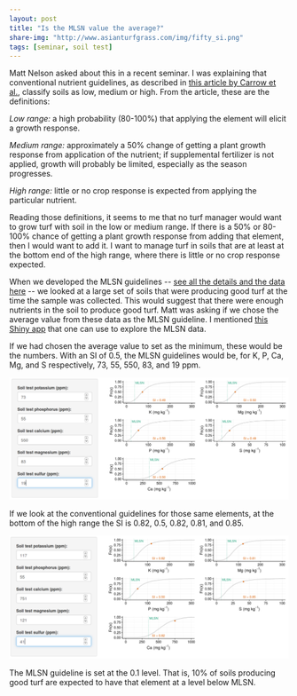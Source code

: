 ```yaml
---
layout: post
title: "Is the MLSN value the average?"
share-img: "http://www.asianturfgrass.com/img/fifty_si.png"
tags: [seminar, soil test]
---
```


Matt Nelson asked about this in a recent seminar. I was explaining that conventional nutrient guidelines, as described in [this article by Carrow et al.](http://tic.msu.edu/tgif/flink?recno=93213), classify soils as low, medium or high. From the article, these are the definitions:

*Low range:* a high probability (80-100%) that applying the element will elicit a growth response.

*Medium range:* approximately a 50% change of getting a plant growth response from application of the nutrient; if supplemental fertilizer is not applied, growth will probably be limited, especially as the season progresses.

*High range:* little or no crop response is expected from applying the particular nutrient.

Reading those definitions, it seems to me that no turf manager would want to grow turf with soil in the low or medium range. If there is a 50% or 80-100% chance of getting a plant growth response from adding that element, then I would want to add it. I want to manage turf in soils that are at least at the bottom end of the high range, where there is little or no crop response expected. 

When we developed the MLSN guidelines -- [see all the details and the data here](http://www.asianturfgrass.com/2016_mlsn_paper/) -- we looked at a large set of soils that were producing good turf at the time the sample was collected. This would suggest that there were enough nutrients in the soil to produce good turf. Matt was asking if we chose the average value from these data as the MLSN guideline. I mentioned [this Shiny app](https://asianturfgrass.shinyapps.io/turfsi/) that one can use to explore the MLSN data.

If we had chosen the average value to set as the minimum, these would be the numbers. With an SI of 0.5, the MLSN guidelines would be, for K, P, Ca, Mg, and S respectively, 73, 55, 550, 83, and 19 ppm.

![the average value for MLSN data](/img/fifty_si.png)

If we look at the conventional guidelines for those same elements, at the bottom of the high range the SI is 0.82, 0.5, 0.82, 0.81, and 0.85. 

![the slan value compared to MLSN data](/img/slan.png)

The MLSN guideline is set at the 0.1 level. That is, 10% of soils producing good turf are expected to have that element at a level below MLSN.







